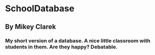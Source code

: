 # SchoolDatabase

## By Mikey Clarek

### My short version of a database. A nice little classroom with students in them. Are they happy? Debatable. 